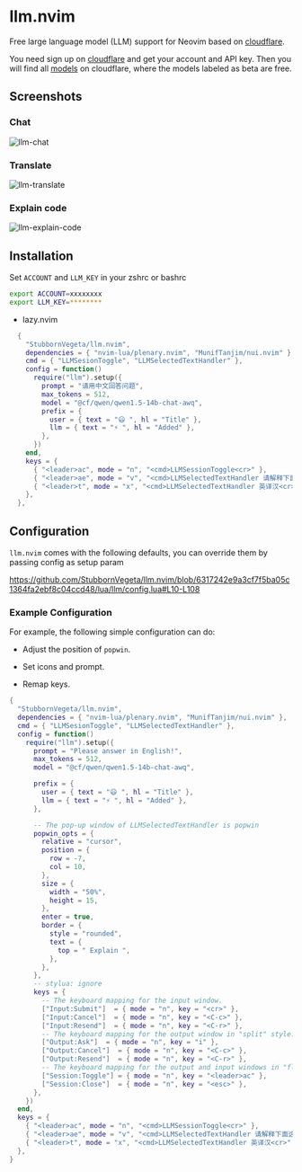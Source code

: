 # llm.nvim

Free large language model (LLM) support for Neovim based on [cloudflare](https://dash.cloudflare.com/).

You need sign up on [cloudflare](https://dash.cloudflare.com/) and get your account and API key. Then you will find all [models](https://developers.cloudflare.com/workers-ai/models/) on cloudflare, where the models labeled as beta are free.


## Screenshots
### Chat

![llm-chat](https://github.com/StubbornVegeta/screenshot/blob/master/llm/llm-chat-compress.png)

### Translate

![llm-translate](https://github.com/StubbornVegeta/screenshot/blob/master/llm/llm-translate-compress.png)

### Explain code

![llm-explain-code](https://github.com/StubbornVegeta/screenshot/blob/master/llm/llm-explain-code-compress.png)

## Installation

Set `ACCOUNT` and `LLM_KEY` in your zshrc or bashrc
```sh
export ACCOUNT=xxxxxxxx
export LLM_KEY=********
```

- lazy.nvim

```lua
  {
    "StubbornVegeta/llm.nvim",
    dependencies = { "nvim-lua/plenary.nvim", "MunifTanjim/nui.nvim" },
    cmd = { "LLMSesionToggle", "LLMSelectedTextHandler" },
    config = function()
      require("llm").setup({
        prompt = "请用中文回答问题",
        max_tokens = 512,
        model = "@cf/qwen/qwen1.5-14b-chat-awq",
        prefix = {
          user = { text = "😃 ", hl = "Title" },
          llm = { text = "⚡ ", hl = "Added" },
        },
      })
    end,
    keys = {
      { "<leader>ac", mode = "n", "<cmd>LLMSessionToggle<cr>" },
      { "<leader>ae", mode = "v", "<cmd>LLMSelectedTextHandler 请解释下面这段代码<cr>" },
      { "<leader>t", mode = "x", "<cmd>LLMSelectedTextHandler 英译汉<cr>" },
    },
  },
```

## Configuration

`llm.nvim` comes with the following defaults, you can override them by passing config as setup param

https://github.com/StubbornVegeta/llm.nvim/blob/6317242e9a3cf7f5ba05c1364fa2ebf8c04ccd48/lua/llm/config.lua#L10-L108

### Example Configuration

For example, the following simple configuration can do:

- Adjust the position of `popwin`.

- Set icons and prompt.

- Remap keys.
```lua
{
  "StubbornVegeta/llm.nvim",
  dependencies = { "nvim-lua/plenary.nvim", "MunifTanjim/nui.nvim" },
  cmd = { "LLMSesionToggle", "LLMSelectedTextHandler" },
  config = function()
    require("llm").setup({
      prompt = "Please answer in English!",
      max_tokens = 512,
      model = "@cf/qwen/qwen1.5-14b-chat-awq",

      prefix = {
        user = { text = "😃 ", hl = "Title" },
        llm = { text = "⚡ ", hl = "Added" },
      },

      -- The pop-up window of LLMSelectedTextHandler is popwin
      popwin_opts = {
        relative = "cursor",
        position = {
          row = -7,
          col = 10,
        },
        size = {
          width = "50%",
          height = 15,
        },
        enter = true,
        border = {
          style = "rounded",
          text = {
            top = " Explain ",
          },
        },
      },
      -- stylua: ignore
      keys = {
        -- The keyboard mapping for the input window.
        ["Input:Submit"]  = { mode = "n", key = "<cr>" },
        ["Input:Cancel"]  = { mode = "n", key = "<C-c>" },
        ["Input:Resend"]  = { mode = "n", key = "<C-r>" },
        -- The keyboard mapping for the output window in "split" style.
        ["Output:Ask"]  = { mode = "n", key = "i" },
        ["Output:Cancel"]  = { mode = "n", key = "<C-c>" },
        ["Output:Resend"]  = { mode = "n", key = "<C-r>" },
        -- The keyboard mapping for the output and input windows in "float" style.
        ["Session:Toggle"] = { mode = "n", key = "<leader>ac" },
        ["Session:Close"]  = { mode = "n", key = "<esc>" },
      },
    })
  end,
  keys = {
    { "<leader>ac", mode = "n", "<cmd>LLMSessionToggle<cr>" },
    { "<leader>ae", mode = "v", "<cmd>LLMSelectedTextHandler 请解释下面这段代码<cr>" },
    { "<leader>t", mode = "x", "<cmd>LLMSelectedTextHandler 英译汉<cr>" },
  },
}
```

